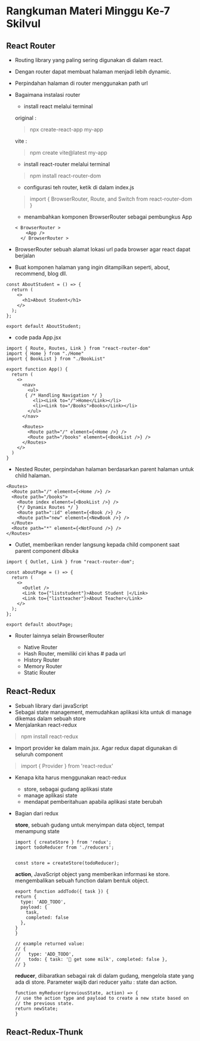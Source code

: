 # Rangkuman Materi Minggu Ke-7 Skilvul

## React Router

- Routing library yang paling sering digunakan di dalam react.
- Dengan router dapat membuat halaman menjadi lebih dynamic.
- Perpindahan halaman di router menggunakan path url
- Bagaimana instalasi router

    - install react melalui terminal
    
     original :
    > npx create-react-app my-app

    vite :
    > npm create vite@latest my-app 

    - install react-router melalui terminal
    > npm install react-router-dom

    - configurasi teh router, ketik di dalam index.js
    > import { BrowserRouter, Route, and Switch from react-router-dom }

    - menambahkan komponen BrowserRouter sebagai pembungkus App
    ```
    < BrowserRouter >
        <App />
      </ BrowserRouter >
    ```
- BrowserRouter sebuah alamat lokasi url pada browser agar react dapat berjalan
- Buat komponen halaman yang ingin ditampilkan seperti, about, recommend, blog dll.
```
const AboutStudent = () => {
  return (
    <>
      <h1>About Student</h1>
    </>
  );
};

export default AboutStudent;
```

- code pada App.jsx
```
import { Route, Routes, Link } from "react-router-dom"
import { Home } from "./Home"
import { BookList } from "./BookList"

export function App() {
  return (
    <>
      <nav>
        <ul>
       { /* Handling Navigation */ }
          <li><Link to="/">Home</Link></li>
          <li><Link to="/Books">Books</Link></li>
        </ul>
      </nav>

      <Routes>
        <Route path="/" element={<Home />} />
        <Route path="/books" element={<BookList />} />
      </Routes>
    </>
  )
}
```

- Nested Router, perpindahan halaman berdasarkan parent halaman untuk child halaman.

```
<Routes>
  <Route path="/" element={<Home />} />
  <Route path="/books">
    <Route index element={<BookList />} />
    {*/ Dynamix Routes */ }
    <Route path=":id" element={<Book />} />
    <Route path="new" element={<NewBook />} />
  </Route>
  <Route path="*" element={<NotFound />} />
</Routes>
```
- Outlet, memberikan render langsung kepada child component saat parent component dibuka
```
import { Outlet, Link } from "react-router-dom";

const aboutPage = () => {
  return (
    <>
      <Outlet />
      <Link to={"liststudent"}>About Student |</Link>
      <Link to={"listteacher"}>About Teacher</Link>
    </>
  );
};

export default aboutPage;

```
- Router lainnya selain BrowserRouter

    - Native Router
    - Hash Router, memiliki ciri khas # pada url
    - History Router
    - Memory Router
    - Static Router


## React-Redux

- Sebuah library dari javaScript 
- Sebagai state management, memudahkan aplikasi kita untuk di manage dikemas dalam sebuah store
- Menjalankan react-redux
> npm install react-redux

- Import provider ke dalam main.jsx. Agar redux dapat digunakan di seluruh component
> import { Provider } from 'react-redux'

- Kenapa kita harus menggunakan react-redux

  - store, sebagai gudang aplikasi state 
  - manage aplikasi state
  - mendapat pemberitahuan apabila aplikasi state berubah

- Bagian dari redux

  **store**, sebuah gudang untuk menyimpan data object, tempat menampung state

  ```
  import { createStore } from 'redux';
  import todoReducer from './reducers';


  const store = createStore(todoReducer);
  ```

  **action**, JavaScript object yang memberikan informasi ke store. mengembalikan sebuah function dalam bentuk object.
  ```
  export function addTodo({ task }) {
  return {
    type: 'ADD_TODO',
    payload: {
      task,
      completed: false
    },
  }
  }

  // example returned value:
  // {
  //   type: 'ADD_TODO',
  //   todo: { task: '🛒 get some milk', completed: false },
  // }
  ```
  **reducer**, diibaratkan sebagai rak di dalam gudang, mengelola state yang ada di store. Parameter wajib dari reducer yaitu : state dan action.
  ```
  function myReducer(previousState, action) => {
  // use the action type and payload to create a new state based on
  // the previous state.
  return newState;
  }
  ```

## React-Redux-Thunk